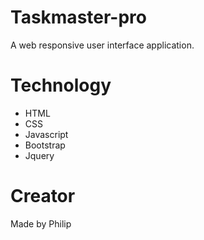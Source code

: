 # Taskmaster-pro
A web responsive user interface application.

# Technology

* HTML
* CSS
* Javascript
* Bootstrap
* Jquery

# Creator
Made by Philip
